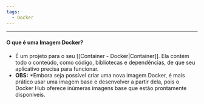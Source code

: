 ```yaml
---
tags:
  - Docker
---
```


---

#### O que é uma Imagem Docker?

- É um projeto para o seu [[Container - Docker|Container]]. Ela contém todo o conteúdo, como código, bibliotecas e dependências, de que seu aplicativo precisa para funcionar.
- **OBS:** *Embora seja possível criar uma nova imagem Docker, é mais prático usar uma imagem base e desenvolver a partir dela, pois o Docker Hub oferece inúmeras imagens base que estão prontamente disponíveis.